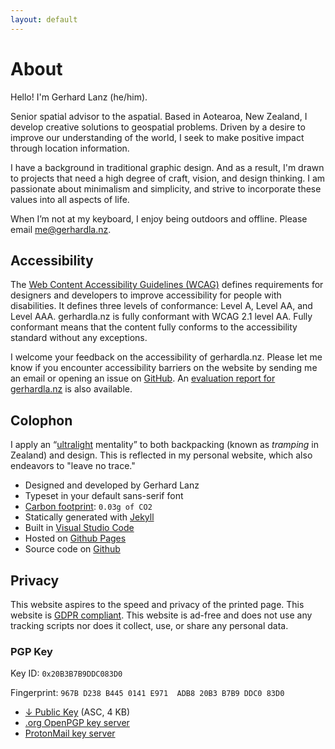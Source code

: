 ```yaml
---
layout: default
---
```


# About

Hello! I'm Gerhard Lanz (he/him).

Senior spatial advisor to the aspatial. Based in Aotearoa, New Zealand, I develop creative solutions to geospatial problems. Driven by a desire to improve our understanding of the world, I seek to make positive impact through location information.

I have a background in traditional graphic design. And as a result, I'm drawn to projects that need a high degree of craft, vision, and design thinking. I am passionate about minimalism and simplicity, and strive to incorporate these values into all aspects of life.

When I’m not at my keyboard, I enjoy being outdoors and offline. Please email me@gerhardla.nz.

## Accessibility

The [Web Content Accessibility Guidelines (WCAG)](https://www.w3.org/WAI/standards-guidelines/wcag/) defines requirements for designers and developers to improve accessibility for people with disabilities. It defines three levels of conformance: Level A, Level AA, and Level AAA. gerhardla.nz is fully conformant with WCAG 2.1 level AA. Fully conformant means that the content fully conforms to the accessibility standard without any exceptions.

I welcome your feedback on the accessibility of gerhardla.nz. Please let me know if you encounter accessibility barriers on the website by sending me an email or opening an issue on [GitHub](https://github.com/gerhardlanz/gerhardla.nz/issues/new). An [evaluation report for gerhardla.nz](https://wave.webaim.org/report#/gerhardla.nz) is also available.

## Colophon

I apply an “[ultralight](https://www.reddit.com/r/Ultralight/) mentality” to both backpacking (known as *tramping* in Zealand) and design. This is reflected in my personal website, which also endeavors to "leave no trace."

* Designed and developed by Gerhard Lanz
* Typeset in your default sans-serif font
* [Carbon footprint](https://www.websitecarbon.com/website/gerhardla-nz/): `0.03g of CO2`
* Statically generated with [Jekyll](https://jekyllrb.com)
* Built in [Visual Studio Code](https://code.visualstudio.com/)
* Hosted on [Github Pages](https://pages.github.com)
* Source code on [Github](https://github.com/gerhardlanz/gerhardla.nz)

## Privacy

This website aspires to the speed and privacy of the printed page. This website is [GDPR compliant](https://gdpr.eu/). This website is ad-free and does not use any tracking scripts  nor does it collect, use, or share any personal data.

### PGP Key

Key ID: `0x20B3B7B9DDC083D0`

Fingerprint: `967B D238 B445 0141 E971  ADB8 20B3 B7B9 DDC0 83D0`

* [↓ Public Key](assets/gerhardlanz.asc) (ASC, 4 KB)
* <a rel="pgpkey" type="application/pgp-keys" href="https://keys.openpgp.org/search?q=me@gerhardla.nz">.org OpenPGP key server</a>
* <a rel="pgpkey" type="application/pgp-keys" href="https://mail-api.proton.me/pks/lookup?op=get&search=me@gerhardla.nz">ProtonMail key server</a>
